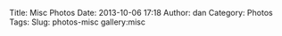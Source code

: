 Title: Misc Photos
Date: 2013-10-06 17:18
Author: dan
Category: Photos
Tags: 
Slug: photos-misc
gallery:misc

